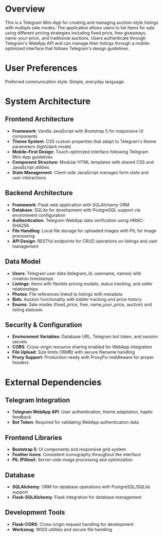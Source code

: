 # Overview

This is a Telegram Mini-App for creating and managing auction-style listings with multiple sale modes. The application allows users to list items for sale using different pricing strategies including fixed price, free giveaways, name-your-price, and traditional auctions. Users authenticate through Telegram's WebApp API and can manage their listings through a mobile-optimized interface that follows Telegram's design guidelines.

# User Preferences

Preferred communication style: Simple, everyday language.

# System Architecture

## Frontend Architecture
- **Framework**: Vanilla JavaScript with Bootstrap 5 for responsive UI components
- **Theme System**: CSS custom properties that adapt to Telegram's theme parameters (light/dark mode)
- **Mobile-First Design**: Touch-optimized interface following Telegram Mini-App guidelines
- **Component Structure**: Modular HTML templates with shared CSS and JavaScript utilities
- **State Management**: Client-side JavaScript manages form state and user interactions

## Backend Architecture
- **Framework**: Flask web application with SQLAlchemy ORM
- **Database**: SQLite for development with PostgreSQL support via environment configuration
- **Authentication**: Telegram WebApp data verification using HMAC-SHA256
- **File Handling**: Local file storage for uploaded images with PIL for image processing
- **API Design**: RESTful endpoints for CRUD operations on listings and user management

## Data Model
- **Users**: Telegram user data (telegram_id, username, names) with creation timestamps
- **Listings**: Items with flexible pricing models, status tracking, and seller relationships
- **Photos**: File references linked to listings with metadata
- **Bids**: Auction functionality with bidder tracking and price history
- **Enums**: Sale modes (fixed_price, free, name_your_price, auction) and listing statuses

## Security & Configuration
- **Environment Variables**: Database URL, Telegram bot token, and session secrets
- **CORS**: Cross-origin resource sharing enabled for WebApp integration
- **File Upload**: Size limits (16MB) with secure filename handling
- **Proxy Support**: Production-ready with ProxyFix middleware for proper headers

# External Dependencies

## Telegram Integration
- **Telegram WebApp API**: User authentication, theme adaptation, haptic feedback
- **Bot Token**: Required for validating WebApp authentication data

## Frontend Libraries
- **Bootstrap 5**: UI components and responsive grid system
- **Feather Icons**: Consistent iconography throughout the interface
- **PIL (Pillow)**: Server-side image processing and optimization

## Database
- **SQLAlchemy**: ORM for database operations with PostgreSQL/SQLite support
- **Flask-SQLAlchemy**: Flask integration for database management

## Development Tools
- **Flask-CORS**: Cross-origin request handling for development
- **Werkzeug**: WSGI utilities and secure file handling